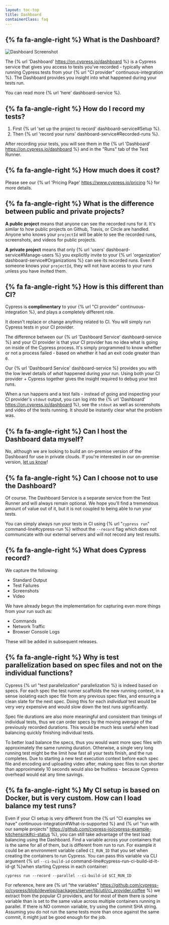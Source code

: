 ```yaml
---
layout: toc-top
title: Dashboard
containerClass: faq
---
```


## {% fa fa-angle-right %} What is the Dashboard?

![Dashboard Screenshot](/img/dashboard/dashboard-runs-list.png)

The {% url 'Dashboard' https://on.cypress.io/dashboard %} is a Cypress service that gives you access to tests you've recorded - typically when running Cypress tests from your {% url "CI provider" continuous-integration %}. The Dashboard provides you insight into what happened during your tests run.

You can read more {% url 'here' dashboard-service %}.

## {% fa fa-angle-right %} How do I record my tests?

1. First {% url 'set up the project to record' dashboard-service#Setup %}.
2. Then {% url 'record your runs' dashboard-service#Recorded-runs %}.

After recording your tests, you will see them in the {% url 'Dashboard' https://on.cypress.io/dashboard %} and in the "Runs" tab of the Test Runner.

## {% fa fa-angle-right %} How much does it cost?

Please see our {% url 'Pricing Page' https://www.cypress.io/pricing %} for more details.

## {% fa fa-angle-right %} What is the difference between public and private projects?

**A public project** means that anyone can see the recorded runs for it. It's similar to how public projects on Github, Travis, or Circle are handled. Anyone who knows your `projectId` will be able to see the recorded runs, screenshots, and videos for public projects.

**A private project** means that only {% url 'users' dashboard-service#Manage-users %} you explicitly invite to your {% url 'organization' dashboard-service#Organizations %} can see its recorded runs. Even if someone knows your `projectId`, they will not have access to your runs unless you have invited them.

## {% fa fa-angle-right %} How is this different than CI?

Cypress is **complimentary** to your {% url "CI provider" continuous-integration %}, and plays a completely different role.

It doesn't replace or change anything related to CI. You will simply run Cypress tests in your CI provider.

The difference between our {% url 'Dashboard Service' dashboard-service %} and your CI provider is that your CI provider has no idea what is going on inside of the Cypress process. It's simply programmed to know whether or not a process failed - based on whether it had an exit code greater than `0`.

Our {% url 'Dashboard Service' dashboard-service %} provides you with the low level details of *what* happened during your run. Using both your CI provider + Cypress together gives the insight required to debug your test runs.

When a run happens and a test fails - instead of going and inspecting your CI provider's `stdout` output, you can log into the {% url 'Dashboard' https://on.cypress.io/dashboard %}, see the `stdout` as well as screenshots and video of the tests running. It should be instantly clear what the problem was.

## {% fa fa-angle-right %} Can I host the Dashboard data myself?

No, although we are looking to build an on-premise version of the Dashboard for use in private clouds. If you're interested in our on-premise version, [let us know](mailto:hello@cypress.io)!

## {% fa fa-angle-right %} Can I choose not to use the Dashboard?

Of course. The Dashboard Service is a separate service from the Test Runner and will always remain optional. We hope you'll find a tremendous amount of value out of it, but it is not coupled to being able to run your tests.

You can simply always run your tests in CI using {% url "`cypress run`" command-line#cypress-run %} without the `--record` flag which does not communicate with our external servers and will not record any test results.

## {% fa fa-angle-right %} What does Cypress record?

We capture the following:

- Standard Output
- Test Failures
- Screenshots
- Video

We have already begun the implementation for capturing even more things from your run such as:

- Commands
- Network Traffic
- Browser Console Logs

These will be added in subsequent releases.

## {% fa fa-angle-right %} Why is test parallelization based on spec files and not on the individual functions?

Cypress {% url "test parallelization" parallelization %} is indeed based on specs. For each spec the test runner scaffolds the new running context, in a sense isolating each spec file from any previous spec files, and ensuring a clean slate for the next spec. Doing this for each _individual_ test would be very very expensive and would slow down the test runs significantly.

Spec file durations are also more meaningful and consistent than timings of individual tests, thus we can order specs by the moving average of the previously recorded durations. This would be much less useful when load balancing quickly finishing individual tests.

To better load balance the specs, thus you would want more spec files with approximately the same running duration. Otherwise, a single very long running test might be the limit how fast all your tests finish, and the run completes. Due to starting a new test execution context before each spec file and encoding and uploading video after, making spec files to run shorter than approximately 10 seconds would also be fruitless - because Cypress overhead would eat any time savings.

## {% fa fa-angle-right %} My CI setup is based on Docker, but is very custom. How can I load balance my test runs?

Even if your CI setup is very different from the {% url "CI examples we have" continuous-integration#What-is-supported %} and {% url "run with our sample projects" https://github.com/cypress-io/cypress-example-kitchensink#ci-status %}, you can still take advantage of the test load balancing using the Dashboard. Find a variable across your containers that is the same for all of them, but is different from run to run. For example it could be an environment variable called `CI_RUN_ID` that you set when creating the containers to run Cypress. You can pass this variable via CLI argument {% url `--ci-build-id` command-line#cypress-run-ci-build-id-lt-id-gt %}when starting Cypress in each container:

```shell
cypress run --record --parallel --ci-build-id $CI_RUN_ID
```

For reference, here are {% url "the variables" https://github.com/cypress-io/cypress/blob/develop/packages/server/lib/util/ci_provider.coffee %} we extract from the popular CI providers, and for most of them there is some variable than is set to the same value across multiple containers running in parallel. If there is NO common variable, try using the commit SHA string. Assuming you do not run the same tests more than once against the same commit, it might just be good enough for the job.
